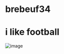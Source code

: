 # brebeuf34
# i like football
![image](https://github.com/user-attachments/assets/fbcfc36a-fca8-4681-807a-33d1bd287673)
